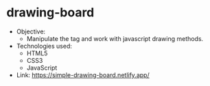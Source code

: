 # drawing-board
* Objective:
    * Manipulate the <canvas> tag and work with javascript drawing methods.
* Technologies used: 
    * HTML5 
    * CSS3
    * JavaScript
* Link: https://simple-drawing-board.netlify.app/
